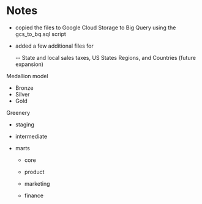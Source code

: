 # Notes

- copied the files to Google Cloud Storage to Big Query using the gcs_to_bq.sql script

- added a few additional files for 

    -- State and local sales taxes, US States Regions, and Countries (future expansion)

Medallion model

- Bronze 
- Silver 
- Gold

Greenery

- staging

- intermediate

- marts

    - core

    - product

    - marketing
    
    - finance